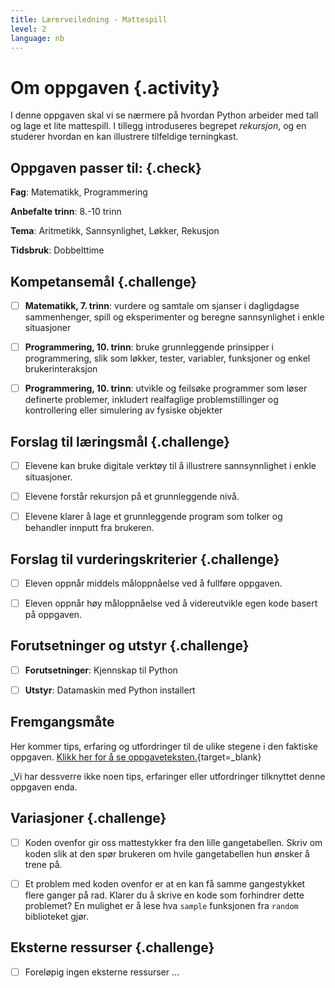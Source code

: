 ```yaml
---
title: Lærerveiledning - Mattespill
level: 2
language: nb
---
```



# Om oppgaven {.activity}

I denne oppgaven skal vi se nærmere på hvordan Python arbeider med tall og lage
et lite mattespill. I tillegg introduseres begrepet *rekursjon*, og en studerer
hvordan en kan illustrere tilfeldige terningkast.

## Oppgaven passer til: {.check}

 __Fag__: Matematikk, Programmering

 __Anbefalte trinn__: 8.-10 trinn

 __Tema__: Aritmetikk, Sannsynlighet, Løkker, Rekusjon

 __Tidsbruk__: Dobbelttime

## Kompetansemål {.challenge}

- [ ] __Matematikk, 7. trinn__: vurdere og samtale om sjanser i dagligdagse
 sammenhenger, spill og eksperimenter og beregne sannsynlighet i enkle
 situasjoner

- [ ] __Programmering, 10. trinn__: bruke grunnleggende prinsipper i
 programmering, slik som løkker, tester, variabler, funksjoner og enkel
 brukerinteraksjon

- [ ] __Programmering, 10. trinn__: utvikle og feilsøke programmer som løser
 definerte problemer, inkludert realfaglige problemstillinger og kontrollering
 eller simulering av fysiske objekter

## Forslag til læringsmål {.challenge}

- [ ] Elevene kan bruke digitale verktøy til å illustrere sannsynnlighet i
 enkle situasjoner.

- [ ] Elevene forstår rekursjon på et grunnleggende nivå.

- [ ] Elevene klarer å lage et grunnleggende program som tolker og behandler
 innputt fra brukeren.

## Forslag til vurderingskriterier {.challenge}

- [ ] Eleven oppnår middels måloppnåelse ved å fullføre oppgaven.

- [ ] Eleven oppnår høy måloppnåelse ved å videreutvikle egen kode basert på
 oppgaven.

## Forutsetninger og utstyr {.challenge}

- [ ] __Forutsetninger__: Kjennskap til Python

- [ ] __Utstyr__: Datamaskin med Python installert

## Fremgangsmåte

 Her kommer tips, erfaring og utfordringer til de ulike stegene i den faktiske
 oppgaven. [Klikk her for å se
 oppgaveteksten.](../mattespill/mattespill.html){target=_blank}

 _Vi har dessverre ikke noen tips, erfaringer eller utfordringer tilknyttet
 denne oppgaven enda.

## Variasjoner {.challenge}

- [ ] Koden ovenfor gir oss mattestykker fra den lille gangetabellen. Skriv om
 koden slik at den spør brukeren om hvile gangetabellen hun ønsker å trene på.

- [ ] Et problem med koden ovenfor er at en kan få samme gangestykket flere
 ganger på rad. Klarer du å skrive en kode som forhindrer dette problemet? En
 mulighet er å lese hva `sample` funksjonen fra `random` biblioteket gjør.

## Eksterne ressurser {.challenge}

- [ ] Foreløpig ingen eksterne ressurser ...

